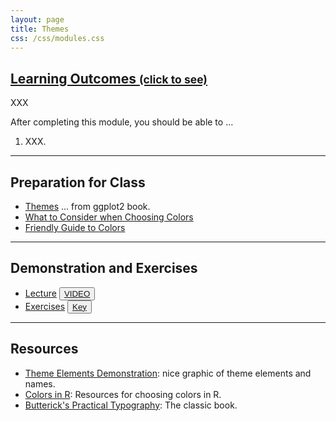 ```yaml
---
layout: page
title: Themes
css: /css/modules.css
---
```


<div class="panel-group-ILOs">
  <div class="panel panel-default">
    <div class="panel-heading">
      <h2 class="panel-title">
        <a data-toggle="collapse" href="#ILOs">Learning Outcomes <small>(click to see)</small></a>
      </h2>
    </div>
    <div id="ILOs" class="panel-collapse collapse">
      <div class="panel-body">
XXX
<p>After completing this module, you should be able to ...</p>

<ol>
  <li>XXX.</li>
</ol>
      </div>
    </div>
  </div>
</div>

----

## Preparation for Class

* [Themes](https://ggplot2-book.org/polishing.html) ... from ggplot2 book.
* [What to Consider when Choosing Colors](https://blog.datawrapper.de/colors/)
* [Friendly Guide to Colors](https://blog.datawrapper.de/colorguide/)

----

## Demonstration and Exercises

<ul>
  <li><a href="Themes/Lecture_Themes.html">Lecture</a> <button type="button" class="btn btn-secondary btn-sm btn-space"><a href="https://youtu.be/re_8V3sTjQU" target="_blank">VIDEO</a></button></li>
  <li><a href="Themes/CE_Themes.html">Exercises</a> <button type="button" class="btn btn-light btn-sm btn-space"><a href="Themes/CE_Themes.R">Key</a></button></li>
</ul>

----

## Resources

* [Theme Elements Demonstration](https://henrywang.nl/ggplot2-theme-elements-demonstration/): nice graphic of theme elements and names.
* [Colors in R](../resources/colors): Resources for choosing colors in R.
* [Butterick's Practical Typography](https://practicaltypography.com/): The classic book.
  